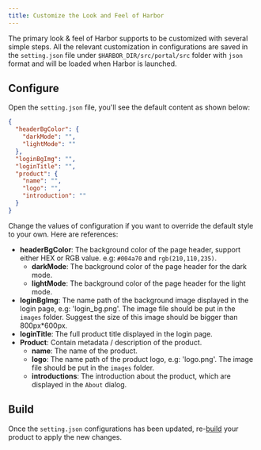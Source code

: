 ```yaml
---
title: Customize the Look and Feel of Harbor
---
```


The primary look & feel of Harbor supports to be customized with several simple steps. All the relevant customization in configurations are saved in the `setting.json` file under `$HARBOR_DIR/src/portal/src` folder with `json` format and will be loaded when Harbor is launched. 

## Configure

Open the `setting.json` file, you'll see the default content as shown below:

```json
{
  "headerBgColor": {
    "darkMode": "",
    "lightMode": ""
  },
  "loginBgImg": "",
  "loginTitle": "",
  "product": {
    "name": "",
    "logo": "",
    "introduction": ""
  }
}
```

Change the values of configuration if you want to override the default style to your own. Here are references:

* **headerBgColor**: The background color of the page header, support either HEX or RGB value. e.g: `#004a70` and `rgb(210,110,235)`.
  - **darkMode**: The background color of the page header for the dark mode.
  - **lightMode**: The background color of the page header for the light mode.
* **loginBgImg**: The name path of the background image displayed in the login page, e.g: 'login_bg.png'. The image file should be put in the `images` folder. Suggest the size of this image should be bigger than 800px*600px.
* **loginTitle**: The full product title displayed in the login page.
* **Product**: Contain metadata / description of the product.
  - **name**: The name of the product.
  - **logo**: The name path of the product logo, e.g: 'logo.png'. The image file should be put in the `images` folder.
  - **introductions**: The introduction about the product, which are displayed in the `About` dialog.

## Build

Once the `setting.json` configurations has been updated, re-[build](#configure) your product to apply the new changes.
